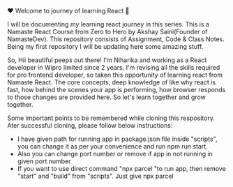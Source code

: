 ❤️ Welcome to journey of learning React 🙏

I will be documenting my learning react journey in this series.
This is a Namaste React Course from Zero to Hero by Akshay Saini(Founder of NamasteDev). This repository consists of Assignment, Code & Class Notes.
Being my first repository I will be updating here some amazing stuff.

So, Hii beautiful peeps out there! I'm Niharika and working as a React developer in Wipro limited since 2 years. 
I'm revising all the skills required for pro frontend developer, so taken this opportunity of learning react from Namaste React.
The core concepts, deep knowledge of like why react is fast, how behind the scenes your app is performing, how browser responds to those changes are provided here.
So let's learn together and grow together.

Some important points to be remembered while cloning this respository.
Ater successful cloning, please follow below instructions:
 - I have given path for running app in package.json file inside "scripts", you can change it as per your convenience and run npm run start.
 - Also you can change port number or remove if app in not running in given port number
 - If you want to use direct command "npx parcel <entry point>"to run app, then remove "start" and "build" from "scripts". Just give npx parcel <entry point>

